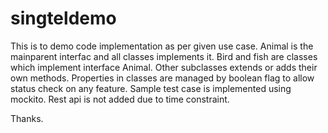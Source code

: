 # singteldemo
This is to demo code implementation as per given use case.
Animal is the mainparent interfac and all classes implements it. 
Bird and fish are classes which implement interface Animal. Other subclasses extends or adds their own methods.
Properties in classes are managed by boolean flag to allow status check on any feature.
Sample test case is implemented using mockito.
Rest api is not added due to time constraint.

Thanks.
